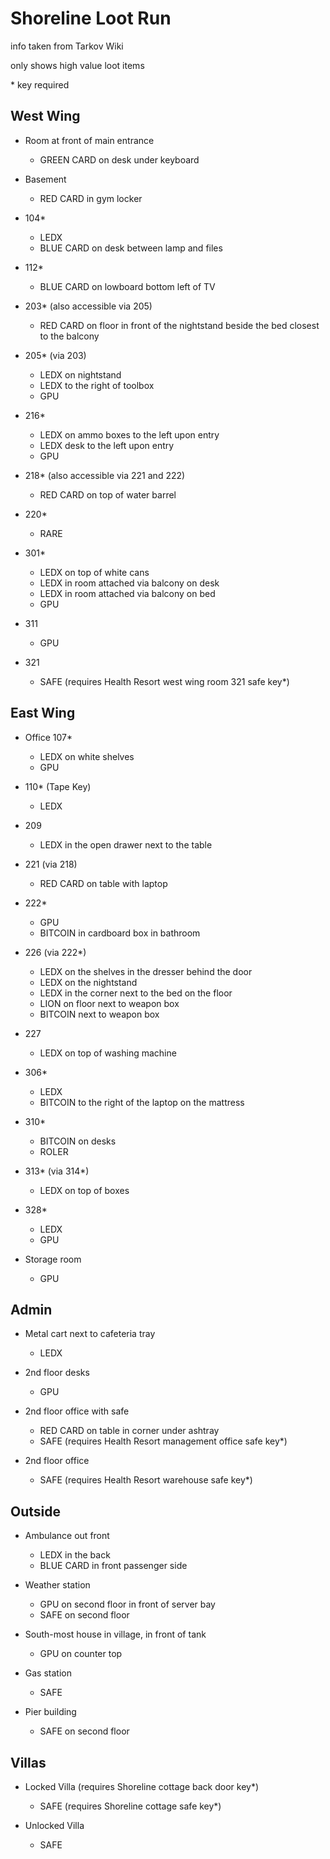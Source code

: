 # Shoreline Loot Run
info taken from Tarkov Wiki  

only shows high value loot items  

\* key required

## West Wing

- Room at front of main entrance
  - GREEN CARD on desk under keyboard

- Basement
  - RED CARD in gym locker

- 104*
  - LEDX
  - BLUE CARD on desk between lamp and files

- 112*
  - BLUE CARD on lowboard bottom left of TV

- 203* (also accessible via 205)
  - RED CARD on floor in front of the nightstand beside the bed closest to the balcony

- 205* (via 203)
  - LEDX on nightstand
  - LEDX to the right of toolbox
  - GPU

- 216*
  - LEDX on ammo boxes to the left upon entry
  - LEDX desk to the left upon entry
  - GPU

- 218* (also accessible via 221 and 222)
  - RED CARD on top of water barrel

- 220*
  - RARE

- 301*
  - LEDX on top of white cans
  - LEDX in room attached via balcony on desk
  - LEDX in room attached via balcony on bed
  - GPU

- 311
  - GPU

- 321
  - SAFE (requires Health Resort west wing room 321 safe key*)


## East Wing

- Office 107*
  - LEDX on white shelves
  - GPU

- 110* (Tape Key)
  - LEDX

- 209
  - LEDX in the open drawer next to the table

- 221 (via 218)
  - RED CARD on table with laptop

- 222*
  - GPU
  - BITCOIN in cardboard box in bathroom

- 226 (via 222*)
  - LEDX on the shelves in the dresser behind the door
  - LEDX on the nightstand
  - LEDX in the corner next to the bed on the floor
  - LION on floor next to weapon box
  - BITCOIN next to weapon box

- 227
  - LEDX on top of washing machine

- 306*
  - LEDX
  - BITCOIN to the right of the laptop on the mattress

- 310*
  - BITCOIN on desks
  - ROLER

- 313* (via 314*)
  - LEDX on top of boxes

- 328*
  - LEDX
  - GPU

- Storage room
  - GPU

## Admin

- Metal cart next to cafeteria tray
  - LEDX

- 2nd floor desks
  - GPU

- 2nd floor office with safe
  - RED CARD on table in corner under ashtray
  - SAFE (requires Health Resort management office safe key*)

- 2nd floor office
  - SAFE (requires Health Resort warehouse safe key*)

## Outside

- Ambulance out front
  - LEDX in the back
  - BLUE CARD in front passenger side

- Weather station
  - GPU on second floor in front of server bay
  - SAFE on second floor

- South-most house in village, in front of tank
  - GPU on counter top

- Gas station
  - SAFE

- Pier building
  - SAFE on second floor

## Villas

- Locked Villa (requires Shoreline cottage back door key*)
  - SAFE (requires Shoreline cottage safe key*)

- Unlocked Villa
  - SAFE
